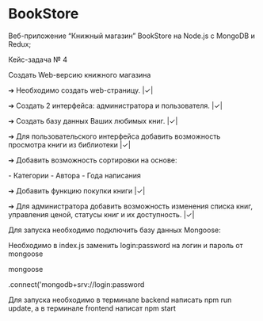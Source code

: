 # BookStore
<p>Веб-приложение “Книжный магазин” BookStore на Node.js с MongoDB и Redux;</p>
<p></p>
<p>Кейс-задача № 4</p>
<p>Создать Web-версию книжного магазина</p>
<p>➔	Необходимо создать web-страницу. |&check;|</p>
<p>➔	Создать 2 интерфейса: администратора и пользователя. |&check;|</p>
<p>➔	Создать базу данных Ваших любимых книг. |&check;|</p>
<p>➔	Для пользовательского интерфейса добавить возможность просмотра книги из библиотеки |&check;|</p>
<p>➔	Добавить возможность сортировки на основе:</p>
  -	Категории
  -	Автора
  -	Года написания
<p>➔	Добавить функцию покупки книги |&check;|</p>
<p>➔	Для администратора добавить возможность изменения списка книг, управления ценой, статусы книг и их доступность. |&check;|</p>
<p></p>
<p>Для запуска необходимо подключить базу данных Mongoose:</p>
<p>Необходимо в index.js заменить login:password на логин и пароль от mongoose</p>
<p>mongoose</p>
<p>    .connect('mongodb+srv://login:password</p>
<p></p>
<p></p>
<p>Для запуска необходимо в терминале backend написать npm run update, а в терминале frontend написат npm start</p>
